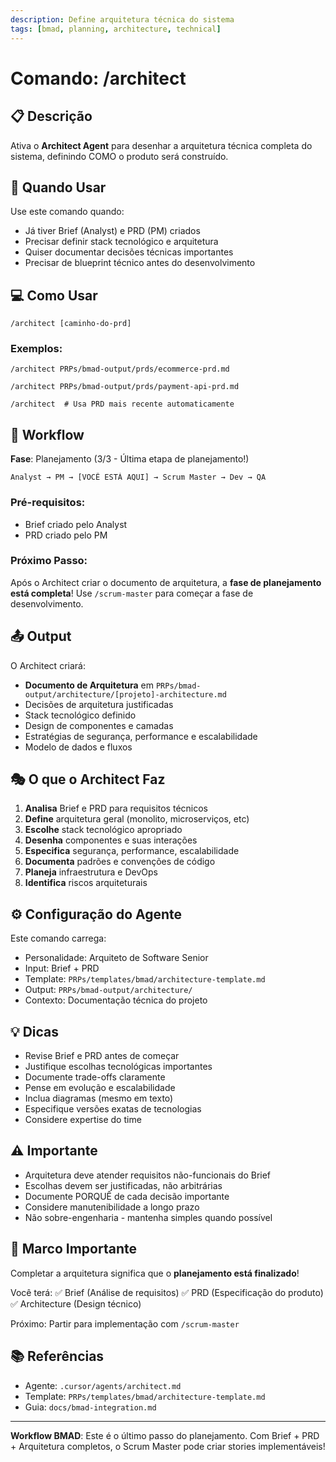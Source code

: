 ```yaml
---
description: Define arquitetura técnica do sistema
tags: [bmad, planning, architecture, technical]
---
```


# Comando: /architect

## 📋 Descrição

Ativa o **Architect Agent** para desenhar a arquitetura técnica completa do sistema, definindo COMO o produto será construído.

## 🎯 Quando Usar

Use este comando quando:
- Já tiver Brief (Analyst) e PRD (PM) criados
- Precisar definir stack tecnológico e arquitetura
- Quiser documentar decisões técnicas importantes
- Precisar de blueprint técnico antes do desenvolvimento

## 💻 Como Usar

```
/architect [caminho-do-prd]
```

### Exemplos:

```
/architect PRPs/bmad-output/prds/ecommerce-prd.md

/architect PRPs/bmad-output/prds/payment-api-prd.md

/architect  # Usa PRD mais recente automaticamente
```

## 🔄 Workflow

**Fase**: Planejamento (3/3 - Última etapa de planejamento!)

```
Analyst → PM → [VOCÊ ESTÁ AQUI] → Scrum Master → Dev → QA
```

### Pré-requisitos:
- Brief criado pelo Analyst
- PRD criado pelo PM

### Próximo Passo:
Após o Architect criar o documento de arquitetura, a **fase de planejamento está completa**! Use `/scrum-master` para começar a fase de desenvolvimento.

## 📤 Output

O Architect criará:
- **Documento de Arquitetura** em `PRPs/bmad-output/architecture/[projeto]-architecture.md`
- Decisões de arquitetura justificadas
- Stack tecnológico definido
- Design de componentes e camadas
- Estratégias de segurança, performance e escalabilidade
- Modelo de dados e fluxos

## 🎭 O que o Architect Faz

1. **Analisa** Brief e PRD para requisitos técnicos
2. **Define** arquitetura geral (monolito, microserviços, etc)
3. **Escolhe** stack tecnológico apropriado
4. **Desenha** componentes e suas interações
5. **Especifica** segurança, performance, escalabilidade
6. **Documenta** padrões e convenções de código
7. **Planeja** infraestrutura e DevOps
8. **Identifica** riscos arquiteturais

## ⚙️ Configuração do Agente

Este comando carrega:
- Personalidade: Arquiteto de Software Senior
- Input: Brief + PRD
- Template: `PRPs/templates/bmad/architecture-template.md`
- Output: `PRPs/bmad-output/architecture/`
- Contexto: Documentação técnica do projeto

## 💡 Dicas

- Revise Brief e PRD antes de começar
- Justifique escolhas tecnológicas importantes
- Documente trade-offs claramente
- Pense em evolução e escalabilidade
- Inclua diagramas (mesmo em texto)
- Especifique versões exatas de tecnologias
- Considere expertise do time

## ⚠️ Importante

- Arquitetura deve atender requisitos não-funcionais do Brief
- Escolhas devem ser justificadas, não arbitrárias
- Documente PORQUÊ de cada decisão importante
- Considere manutenibilidade a longo prazo
- Não sobre-engenharia - mantenha simples quando possível

## 🎉 Marco Importante

Completar a arquitetura significa que o **planejamento está finalizado**!

Você terá:
✅ Brief (Análise de requisitos)
✅ PRD (Especificação do produto)
✅ Architecture (Design técnico)

Próximo: Partir para implementação com `/scrum-master`

## 📚 Referências

- Agente: `.cursor/agents/architect.md`
- Template: `PRPs/templates/bmad/architecture-template.md`
- Guia: `docs/bmad-integration.md`

---

**Workflow BMAD**: Este é o último passo do planejamento. Com Brief + PRD + Arquitetura completos, o Scrum Master pode criar stories implementáveis!

